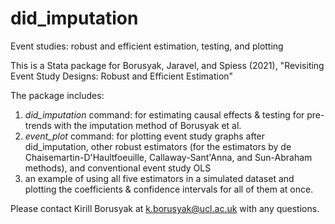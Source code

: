 # did_imputation
Event studies: robust and efficient estimation, testing, and plotting

This is a Stata package for Borusyak, Jaravel, and Spiess (2021), "Revisiting Event Study Designs: Robust and Efficient Estimation"

The package includes:
1) *did_imputation* command: for estimating causal effects & testing for pre-trends with the imputation method of Borusyak et al.
2) *event_plot* command: for plotting event study graphs after did_imputation, other robust estimators
(for the estimators by de Chaisemartin-D'Haultfoeuille, Callaway-Sant'Anna, and Sun-Abraham methods), and conventional event study OLS
3) an example of using all five estimators in a simulated dataset and plotting the coefficients & confidence intervals for all of them at once.

Please contact Kirill Borusyak at k.borusyak@ucl.ac.uk with any questions.
